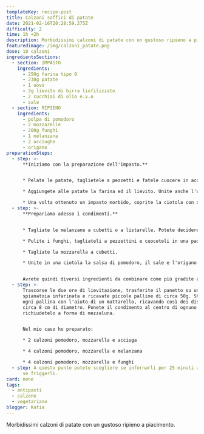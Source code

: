 ```yaml
---
templateKey: recipe-post
title: Calzoni soffici di patate
date: 2021-02-16T20:28:59.275Z
difficulty: 2
time: 1h +2h
description: Morbidissimi calzoni di patate con un gustoso ripieno a piacimento.
featuredimage: /img/calzoni_patate.png
dose: 10 calzoni
ingredientsSections:
  - section: IMPASTO
    ingredients:
      - 250g farina tipo 0
      - 230g patate
      - 1 uovo
      - 3g lievito di birra liofilizzato
      - 2 cucchiai di olio e.v.o
      - sale
  - section: RIPIENO
    ingredients:
      - polpa di pomodoro
      - 2 mozzarelle
      - 200g funghi
      - 1 melanzana
      - 2 acciughe
      - origano
preparationSteps:
  - step: >-
      **Iniziamo con la preparazione dell'impasto.**


      * Pelate le patate, taglietele a pezzetti e fatele cuocere in acqua leggermente salata. Quando saranno cotte, scolatele e fatele raffreddare leggermente. Schiacciatele quindi in una ciotola abbastanza capiente.

      * Aggiungete alle patate la farina ed il lievito. Unite anche l'uovo, l'olio, il sale e lavorate tutti gli ingredienti insieme. 

      * Una volta ottenuto un impasto morbido, coprite la ciotola con della pellicola e lasciate lievitare per due ore a temperatura ambiente.
  - step: >-
      **Prepariamo adesso i condimenti.**


      * Tagliate le melanzane a cubetti o a listarelle. Potete decidere se friggerle o arrostirle.

      * Pulite i funghi, tagliateli a pezzettini e cuoceteli in una padella con un filo d'olio. Anche in questo caso potete decidere se aggiungere altri ingredienti o insaporirli con spezie.

      * Tagliate la mozzarella a cubetti.

      * Unite in una ciotola la salsa di pomodoro, il sale e l'origano. 


      Avrete quindi diversi ingredienti da combinare come più gradite all'interno dei calzoni.
  - step: >-
      Trascorse le due ore di lievitazione, trasferite il panetto su una
      spianatoia infarinata e ricavate piccole palline di circa 50g. Stendete
      ogni pallina con l'aiuto di un mattarello, ricavando così dei dischi di
      circa 8 cm di diametro. Ponete il condimento al centro di ognuno di essi e
      richiudetelo a forma di mezzaluna. 


      Nel mio caso ho preparato:

      * 2 calzoni pomodoro, mozzarella e acciuga

      * 4 calzoni pomodoro, mozzarella e melanzana

      * 4 calzoni pomodoro, mozzarella e funghi
  - step: A questo punto potete scegliere se infornarli per 25 minuti a 180°C oppure
      se friggerli.
card: none
tags:
  - antipasti
  - calzone
  - vegetariano
blogger: Katia
---
```

Morbidissimi calzoni di patate con un gustoso ripieno a piacimento.